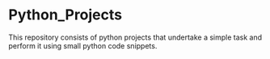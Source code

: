 # Python_Projects
This repository consists of python projects that undertake a simple task and perform it using small python code snippets.
